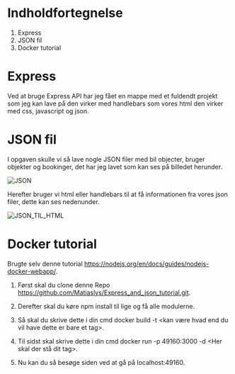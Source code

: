 # Indholdfortegnelse
1. Express
2. JSON fil
3. Docker tutorial

# Express
Ved at bruge Express API har jeg fået en mappe med et fuldendt projekt som jeg kan lave på den virker med handlebars som vores html den virker med css, javascript og json.

# JSON fil
I opgaven skulle vi så lave nogle JSON filer med bil objecter, bruger objekter og bookinger, det har jeg lavet som kan ses på billedet herunder.

![JSON](https://user-images.githubusercontent.com/54976149/94688325-b630df80-032d-11eb-9a75-99f3178068f2.PNG)

Herefter bruger vi html eller handlebars til at få informationen fra vores json filer, dette kan ses nedenunder.

![JSON_TIL_HTML](https://user-images.githubusercontent.com/54976149/94688335-ba5cfd00-032d-11eb-8f6a-560579b42ed9.PNG)

# Docker tutorial
Brugte selv denne tutorial https://nodejs.org/en/docs/guides/nodejs-docker-webapp/.

1. Først skal du clone denne Repo https://github.com/Matiaslys/Express_and_json_tutorial.git.

2. Derefter skal du køre npm install til lige og få alle modulerne.

3. Så skal du skrive dette i din cmd docker build -t <kan være hvad end du vil have dette er bare et tag>.

4. Til sidst skal skrive dette i din cmd docker run -p 49160:3000 -d <Her skal der stå dit tag>.

5. Nu kan du så besøge siden ved at gå på localhost:49160.

